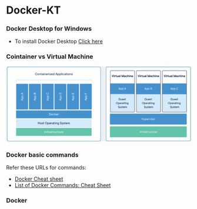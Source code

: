 # Docker-KT

### Docker Desktop for Windows
- To install Docker Desktop [Click here](https://hub.docker.com/editions/community/docker-ce-desktop-windows)

### Cointainer vs Virtual Machine
![Docker](images/container.PNG) 

### Docker basic commands
Refer these URLs for commands:
- [Docker Cheat sheet](https://dockerlabs.collabnix.com/docker/cheatsheet/)
- [List of Docker Commands: Cheat Sheet](https://phoenixnap.com/kb/list-of-docker-commands-cheat-sheet)

### Docker 


